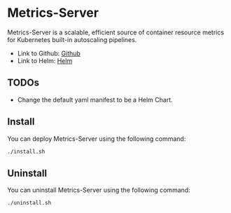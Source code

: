 # Metrics-Server

Metrics-Server is a scalable, efficient source of container resource metrics for Kubernetes built-in autoscaling pipelines.

- Link to Github: [Github](https://github.com/kubernetes-sigs/metrics-server)
- Link to Helm: [Helm](https://artifacthub.io/packages/helm/metrics-server/metrics-server)

## TODOs

- Change the default yaml manifest to be a Helm Chart.

## Install

You can deploy Metrics-Server using the following command:

```bash
./install.sh
```

## Uninstall

You can uninstall Metrics-Server using the following command:

```bash
./uninstall.sh
```
